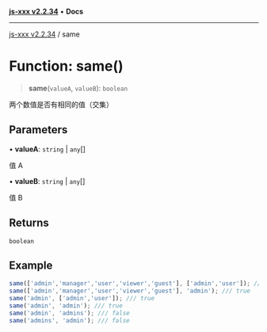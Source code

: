 [**js-xxx v2.2.34**](../README.md) • **Docs**

***

[js-xxx v2.2.34](../README.md) / same

# Function: same()

> **same**(`valueA`, `valueB`): `boolean`

两个数值是否有相同的值（交集）

## Parameters

• **valueA**: `string` \| `any`[]

值 A

• **valueB**: `string` \| `any`[]

值 B

## Returns

`boolean`

## Example

```ts
same(['admin','manager','user','viewer','guest'], ['admin','user']); /// true
same(['admin','manager','user','viewer','guest'], 'admin'); /// true
same('admin', ['admin','user']); /// true
same('admin', 'admin'); /// true
same('admin', 'admins'); /// false
same('admins', 'admin'); /// false
```

